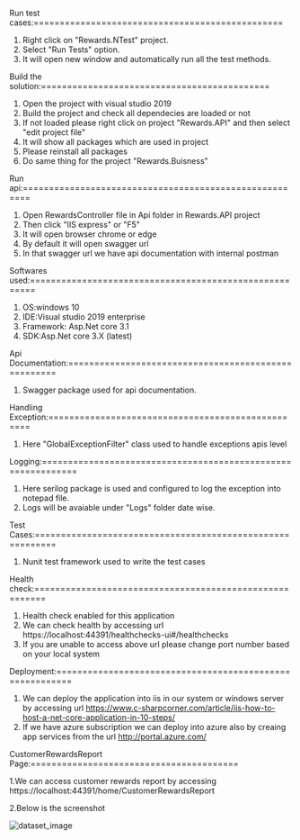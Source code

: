 Run test cases:================================================
1. Right click on "Rewards.NTest" project.
2. Select "Run Tests" option.
3. It will open new window and automatically run all the test methods.

Build the solution:============================================
1. Open the project with visual studio 2019
2. Build the project and check all dependecies are loaded or not
3. If not loaded please right click on project "Rewards.API" and then select "edit project file"
4. It will show all packages which are used in project
5. Please reinstall all packages
6. Do same thing for the project "Rewards.Buisness"

Run api:=======================================================
1. Open RewardsController file in Api folder in Rewards.API project
2. Then click "IIS express" or "F5"
3. It will open browser chrome or edge
4. By default it will open swagger url
5. In that swagger url we have api documentation with internal postman

Softwares used:=======================================================
1. OS:windows 10
2. IDE:Visual studio 2019 enterprise
3. Framework: Asp.Net core 3.1
4. SDK:Asp.Net core 3.X (latest)

Api Documentation:====================================================

1. Swagger package used for api documentation.

Handling Exception:==================================================
1. Here "GlobalExceptionFilter" class used to handle exceptions apis level

Logging:=============================================================
1. Here serilog package is used and configured to log the exception into notepad file.
2. Logs will be avaiable under "Logs" folder date wise.

Test Cases:==========================================================
1. Nunit test framework used to write the test cases

Health check:========================================================
1. Health check enabled for this application
2. We can check health by accessing url https://localhost:44391/healthchecks-ui#/healthchecks
3. If you are unable to access above url please change port number based on your local system

Deployment:=========================================================
1. We can deploy the application into iis in our system or windows server by accessing url https://www.c-sharpcorner.com/article/iis-how-to-host-a-net-core-application-in-10-steps/
2. If we have azure subscription we can deploy into azure also by creaing app services from the url http://portal.azure.com/


CustomerRewardsReport Page:========================================

1.We can access customer rewards report by accessing https://localhost:44391/home/CustomerRewardsReport

2.Below is the screenshot


![dataset_image](https://user-images.githubusercontent.com/100580561/170055927-b9c79702-e651-4649-98fd-76ccf964f7ea.jpg)
